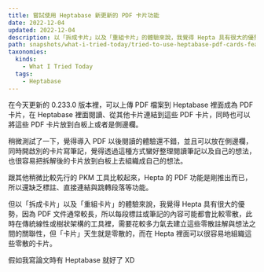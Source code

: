 ```yaml
---
title: 嘗試使用 Heptabase 新更新的 PDF 卡片功能
date: 2022-12-04
updated: 2022-12-04
description: 以「拆成卡片」以及「重組卡片」的體驗來說，我覺得 Hepta 具有很大的優勢。
path: snapshots/what-i-tried-today/tried-to-use-heptabase-pdf-cards-feature
taxonomies:
  kinds: 
    - What I Tried Today
  tags: 
    - Heptabase
---
```


在今天更新的 0.233.0 版本裡，可以上傳 PDF 檔案到 Heptabase 裡面成為 PDF 卡片，在 Heptabase 裡面閱讀、從其他卡片連結到這些 PDF 卡片，同時也可以將這些 PDF 卡片放到白板上或者是側邊欄。

稍微測試了一下，覺得導入 PDF 以後閱讀的體驗還不錯，並且可以放在側邊欄，同時開啟別的卡片寫筆記，覺得透過這種方式蠻好整理閱讀筆記以及自己的想法，也很容易把拆解後的卡片放到白板上去組織成自己的想法。

跟其他稍微比較先行的 PKM 工具比較起來，Hepta 的 PDF 功能是剛推出而已，所以還缺乏標註、直接連結與跳轉段落等功能。

但以「拆成卡片」以及「重組卡片」的體驗來說，我覺得 Hepta 具有很大的優勢，因為 PDF 文件通常較長，所以每段標註或筆記的內容可能都會比較零散，此時在傳統線性或樹狀架構的工具裡，需要花較多力氣去建立這些零散註解與想法之間的關聯性，但「卡片」天生就是零散的，而在 Hepta 裡面可以很容易地組織這些零散的卡片。

假如我寫論文時有 Heptabase 就好了 XD